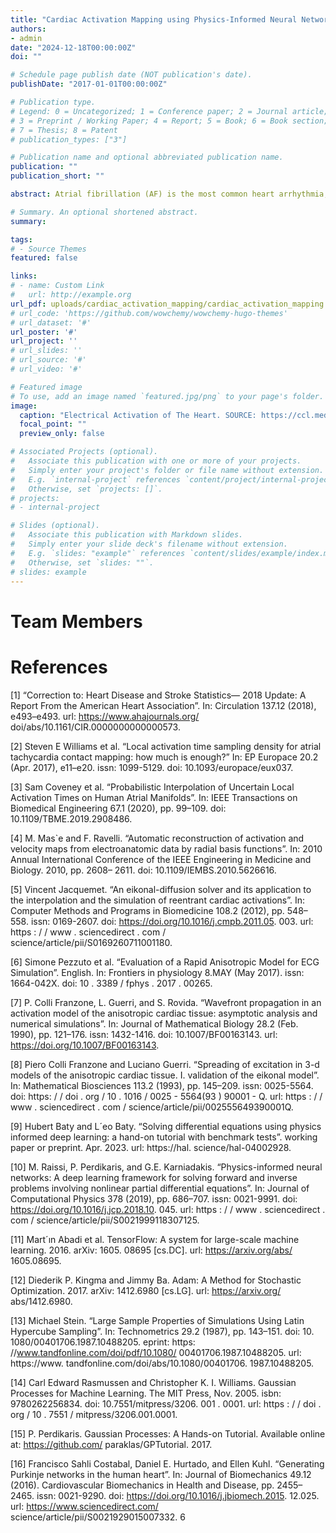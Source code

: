 ```yaml
---
title: "Cardiac Activation Mapping using Physics-Informed Neural Networks"
authors:
- admin
date: "2024-12-18T00:00:00Z"
doi: ""

# Schedule page publish date (NOT publication's date).
publishDate: "2017-01-01T00:00:00Z"

# Publication type.
# Legend: 0 = Uncategorized; 1 = Conference paper; 2 = Journal article;
# 3 = Preprint / Working Paper; 4 = Report; 5 = Book; 6 = Book section;
# 7 = Thesis; 8 = Patent
# publication_types: ["3"]

# Publication name and optional abbreviated publication name.
publication: ""
publication_short: ""

abstract: Atrial fibrillation (AF) is the most common heart arrhythmia, affecting millions worldwide. Diagnosis and treatment of AF often involves creating electro-anatomic activation maps, which represent the timing of tissue activation across the heart’s atria. Current mapping methods use interpolation techniques like linear or Gaussian process regression based on sparse electrode data collected within the atria. However, these techniques suffer from noise from electrode positioning and lack of prior physical knowledge of cardiac wave propagation, leading to suboptimal diagnostic accuracy. To address these challenges, we propose a physics-informed neural network (PINN) for cardiac activation mapping that incorporates the underlying wave propagation dynamics of cardiac electrical activity. Benchmarking against traditional interpolation and Gaussian process regression, the PINN model demonstrated improved diagnostic accuracy, paving the way for improved procedural efficiency and patient outcomes in atrial fibrillation diagnostics.

# Summary. An optional shortened abstract.
summary:

tags:
# - Source Themes
featured: false

links:
# - name: Custom Link
#   url: http://example.org
url_pdf: uploads/cardiac_activation_mapping/cardiac_activation_mapping.pdf
# url_code: 'https://github.com/wowchemy/wowchemy-hugo-themes'
# url_dataset: '#'
url_poster: '#'
url_project: ''
# url_slides: ''
# url_source: '#'
# url_video: '#'

# Featured image
# To use, add an image named `featured.jpg/png` to your page's folder. 
image:
  caption: "Electrical Activation of The Heart. SOURCE: https://ccl.medunigraz.at/ep_modeling.html"
  focal_point: ""
  preview_only: false

# Associated Projects (optional).
#   Associate this publication with one or more of your projects.
#   Simply enter your project's folder or file name without extension.
#   E.g. `internal-project` references `content/project/internal-project/index.md`.
#   Otherwise, set `projects: []`.
# projects:
# - internal-project

# Slides (optional).
#   Associate this publication with Markdown slides.
#   Simply enter your slide deck's filename without extension.
#   E.g. `slides: "example"` references `content/slides/example/index.md`.
#   Otherwise, set `slides: ""`.
# slides: example
---
```

# Team Members
# References
[1] “Correction to: Heart Disease and Stroke Statistics—
2018 Update: A Report From the American
Heart Association”. In: Circulation 137.12 (2018),
e493–e493. url: https://www.ahajournals.org/
doi/abs/10.1161/CIR.0000000000000573.

[2] Steven E Williams et al. “Local activation time
sampling density for atrial tachycardia contact
mapping: how much is enough?” In: EP Europace
20.2 (Apr. 2017), e11–e20. issn: 1099-5129. doi:
10.1093/europace/eux037.

[3] Sam Coveney et al. “Probabilistic Interpolation
of Uncertain Local Activation Times on Human
Atrial Manifolds”. In: IEEE Transactions on
Biomedical Engineering 67.1 (2020), pp. 99–109.
doi: 10.1109/TBME.2019.2908486.

[4] M. Mas`e and F. Ravelli. “Automatic reconstruction
of activation and velocity maps from electroanatomic
data by radial basis functions”. In: 2010
Annual International Conference of the IEEE Engineering
in Medicine and Biology. 2010, pp. 2608–
2611. doi: 10.1109/IEMBS.2010.5626616.

[5] Vincent Jacquemet. “An eikonal-diffusion solver
and its application to the interpolation and the
simulation of reentrant cardiac activations”. In:
Computer Methods and Programs in Biomedicine
108.2 (2012), pp. 548–558. issn: 0169-2607. doi:
https://doi.org/10.1016/j.cmpb.2011.05.
003. url: https : / / www . sciencedirect . com /
science/article/pii/S0169260711001180.

[6] Simone Pezzuto et al. “Evaluation of a Rapid
Anisotropic Model for ECG Simulation”. English.
In: Frontiers in physiology 8.MAY (May 2017).
issn: 1664-042X. doi: 10 . 3389 / fphys . 2017 .
00265.

[7] P. Colli Franzone, L. Guerri, and S. Rovida.
“Wavefront propagation in an activation model of
the anisotropic cardiac tissue: asymptotic analysis
and numerical simulations”. In: Journal of Mathematical
Biology 28.2 (Feb. 1990), pp. 121–176.
issn: 1432-1416. doi: 10.1007/BF00163143. url:
https://doi.org/10.1007/BF00163143.

[8] Piero Colli Franzone and Luciano Guerri. “Spreading
of excitation in 3-d models of the anisotropic
cardiac tissue. I. validation of the eikonal
model”. In: Mathematical Biosciences 113.2
(1993), pp. 145–209. issn: 0025-5564. doi: https:
/ / doi . org / 10 . 1016 / 0025 - 5564(93 ) 90001 -
Q. url: https : / / www . sciencedirect . com /
science/article/pii/002555649390001Q.

[9] Hubert Baty and L´eo Baty. “Solving differential
equations using physics informed deep learning: a
hand-on tutorial with benchmark tests”. working
paper or preprint. Apr. 2023. url: https://hal.
science/hal-04002928.

[10] M. Raissi, P. Perdikaris, and G.E. Karniadakis.
“Physics-informed neural networks: A deep learning
framework for solving forward and inverse
problems involving nonlinear partial differential
equations”. In: Journal of Computational Physics
378 (2019), pp. 686–707. issn: 0021-9991. doi:
https://doi.org/10.1016/j.jcp.2018.10.
045. url: https : / / www . sciencedirect . com /
science/article/pii/S0021999118307125.

[11] Mart´ın Abadi et al. TensorFlow: A system for
large-scale machine learning. 2016. arXiv: 1605.
08695 [cs.DC]. url: https://arxiv.org/abs/
1605.08695.

[12] Diederik P. Kingma and Jimmy Ba. Adam: A
Method for Stochastic Optimization. 2017. arXiv:
1412.6980 [cs.LG]. url: https://arxiv.org/
abs/1412.6980.

[13] Michael Stein. “Large Sample Properties of Simulations
Using Latin Hypercube Sampling”. In:
Technometrics 29.2 (1987), pp. 143–151. doi: 10.
1080/00401706.1987.10488205. eprint: https:
//www.tandfonline.com/doi/pdf/10.1080/
00401706.1987.10488205. url: https://www.
tandfonline.com/doi/abs/10.1080/00401706.
1987.10488205.

[14] Carl Edward Rasmussen and Christopher K. I.
Williams. Gaussian Processes for Machine
Learning. The MIT Press, Nov. 2005. isbn:
9780262256834. doi: 10.7551/mitpress/3206.
001 . 0001. url: https : / / doi . org / 10 . 7551 /
mitpress/3206.001.0001.

[15] P. Perdikaris. Gaussian Processes: A Hands-on Tutorial.
Available online at: https://github.com/
paraklas/GPTutorial. 2017.

[16] Francisco Sahli Costabal, Daniel E. Hurtado, and
Ellen Kuhl. “Generating Purkinje networks in the
human heart”. In: Journal of Biomechanics 49.12
(2016). Cardiovascular Biomechanics in Health
and Disease, pp. 2455–2465. issn: 0021-9290. doi:
https://doi.org/10.1016/j.jbiomech.2015.
12.025. url: https://www.sciencedirect.com/
science/article/pii/S0021929015007332.
6